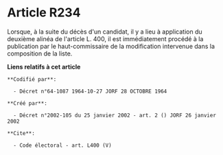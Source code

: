 # Article R234

Lorsque, à la suite du décès d'un candidat, il y a lieu à application du deuxième alinéa de l'article L. 400, il est
immédiatement procédé à la publication par le haut-commissaire de la modification intervenue dans la composition de la liste.

**Liens relatifs à cet article**

	**Codifié par**:

	  - Décret n°64-1087 1964-10-27 JORF 28 OCTOBRE 1964

	**Créé par**:

	  - Décret n°2002-105 du 25 janvier 2002 - art. 2 () JORF 26 janvier 2002

	**Cite**:

	  - Code électoral - art. L400 (V)
